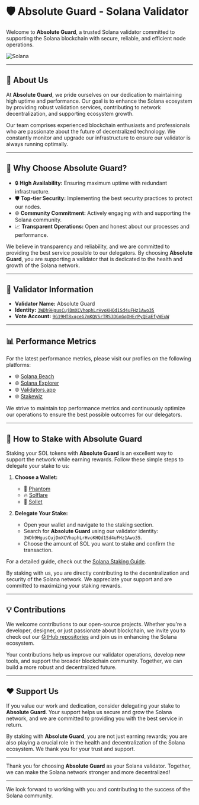 # 🛡️ Absolute Guard - Solana Validator

Welcome to **Absolute Guard**, a trusted Solana validator committed to supporting the Solana blockchain with secure, reliable, and efficient node operations.

![Solana](https://img.shields.io/badge/Solana-Mainnet%20Beta-4E44CE?logo=solana&logoColor=white)

---

## 🌟 About Us

At **Absolute Guard**, we pride ourselves on our dedication to maintaining high uptime and performance. Our goal is to enhance the Solana ecosystem by providing robust validation services, contributing to network decentralization, and supporting ecosystem growth.

Our team comprises experienced blockchain enthusiasts and professionals who are passionate about the future of decentralized technology. We constantly monitor and upgrade our infrastructure to ensure our validator is always running optimally.

---

## 🚀 Why Choose Absolute Guard?

- 🔒 **High Availability:** Ensuring maximum uptime with redundant infrastructure.
- 🛡️ **Top-tier Security:** Implementing the best security practices to protect our nodes.
- 🌐 **Community Commitment:** Actively engaging with and supporting the Solana community.
- 📈 **Transparent Operations:** Open and honest about our processes and performance.

We believe in transparency and reliability, and we are committed to providing the best service possible to our delegators. By choosing **Absolute Guard**, you are supporting a validator that is dedicated to the health and growth of the Solana network.

---

## 📜 Validator Information

- **Validator Name:** Absolute Guard
- **Identity:** [`3WDh9HgusCujDmXCVhophLrHvoKHQd1Sd4uFHz1Awo35`](https://explorer.solana.com/address/3WDh9HgusCujDmXCVhophLrHvoKHQd1Sd4uFHz1Awo35)
- **Vote Account:** [`9G19HT8xqceG7mKQVSrTRS3DGnGqDHErPyQEaEfyWEuW`](https://explorer.solana.com/address/9G19HT8xqceG7mKQVSrTRS3DGnGqDHErPyQEaEfyWEuW)

---

## 📊 Performance Metrics

For the latest performance metrics, please visit our profiles on the following platforms:

- 🌐 [Solana Beach](https://solanabeach.io/validator/3WDh9HgusCujDmXCVhophLrHvoKHQd1Sd4uFHz1Awo35)
- 🌐 [Solana Explorer](https://explorer.solana.com/address/3WDh9HgusCujDmXCVhophLrHvoKHQd1Sd4uFHz1Awo35)
- 🌐 [Validators.app](https://www.validators.app/validators/3WDh9HgusCujDmXCVhophLrHvoKHQd1Sd4uFHz1Awo35)
- 🌐 [Stakewiz](https://stakewiz.com/validators/3WDh9HgusCujDmXCVhophLrHvoKHQd1Sd4uFHz1Awo35)

We strive to maintain top performance metrics and continuously optimize our operations to ensure the best possible outcomes for our delegators.

---

## 📖 How to Stake with Absolute Guard

Staking your SOL tokens with **Absolute Guard** is an excellent way to support the network while earning rewards. Follow these simple steps to delegate your stake to us:

1. **Choose a Wallet:** 
   - 💼 [Phantom](https://phantom.app/)
   - 🔥 [Solflare](https://solflare.com/)
   - 🦊 [Sollet](https://sollet.io/)

2. **Delegate Your Stake:**
   - Open your wallet and navigate to the staking section.
   - Search for **Absolute Guard** using our validator identity: `3WDh9HgusCujDmXCVhophLrHvoKHQd1Sd4uFHz1Awo35`.
   - Choose the amount of SOL you want to stake and confirm the transaction.

For a detailed guide, check out the [Solana Staking Guide](https://docs.solana.com/staking/stake-accounts).

By staking with us, you are directly contributing to the decentralization and security of the Solana network. We appreciate your support and are committed to maximizing your staking rewards.

---

## 💡 Contributions

We welcome contributions to our open-source projects. Whether you're a developer, designer, or just passionate about blockchain, we invite you to check out our [GitHub repositories](https://github.com/guard-validator) and join us in enhancing the Solana ecosystem.

Your contributions help us improve our validator operations, develop new tools, and support the broader blockchain community. Together, we can build a more robust and decentralized future.

---

## ❤️ Support Us

If you value our work and dedication, consider delegating your stake to **Absolute Guard**. Your support helps us secure and grow the Solana network, and we are committed to providing you with the best service in return.

By staking with **Absolute Guard**, you are not just earning rewards; you are also playing a crucial role in the health and decentralization of the Solana ecosystem. We thank you for your trust and support.

---

Thank you for choosing **Absolute Guard** as your Solana validator. Together, we can make the Solana network stronger and more decentralized!

---

We look forward to working with you and contributing to the success of the Solana community.
